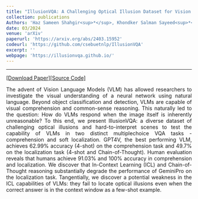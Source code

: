 ```yaml
---
title: "IllusionVQA: A Challenging Optical Illusion Dataset for Vision Language Models"
collection: publications
Authors: 'Haz Sameen Shahgir<sup>*</sup>, Khondker Salman Sayeed<sup>*</sup>, Abhik Bhattacharjee, <b>Wasi Uddin Ahmad</b>, Yue Dong, and Rifat Shahriyar.'
date: 03/2024
venue: 'arXiv'
paperurl: 'https://arxiv.org/abs/2403.15952'
codeurl: 'https://github.com/csebuetnlp/IllusionVQA'
excerpt: ''
webpage: 'https://illusionvqa.github.io/'
---
```

---
<a href='https://arxiv.org/pdf/2403.15952.pdf' target="_blank">[Download Paper]</a><a href='https://github.com/csebuetnlp/IllusionVQA' target="_blank">[Source Code]</a>

<p align="justify">
The advent of Vision Language Models (VLM) has allowed researchers to investigate the visual understanding of a neural network using natural language. Beyond object classification and detection, 
  VLMs are capable of visual comprehension and common-sense reasoning. This naturally led to the question: How do VLMs respond when the image itself is inherently unreasonable? To this end, we present 
  IllusionVQA: a diverse dataset of challenging optical illusions and hard-to-interpret scenes to test the capability of VLMs in two distinct multiplechoice VQA tasks - comprehension and soft localization. 
  GPT4V, the best performing VLM, achieves 62.99% accuracy (4-shot) on the comprehension task and 49.7% on the localization task (4-shot and Chain-of-Thought). Human evaluation reveals that humans achieve 
  91.03% and 100% accuracy in comprehension and localization. We discover that In-Context Learning (ICL) and Chain-of-Thought reasoning substantially degrade the performance of GeminiPro on the localization 
  task. Tangentially, we discover a potential weakness in the ICL capabilities of VLMs: they fail to locate optical illusions even when the correct answer is in the context window as a few-shot example.
</p>

